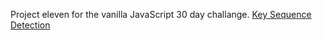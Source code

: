 Project eleven for the vanilla JavaScript 30 day challange. [Key Sequence Detection](https://elreyb.github.io/Key-Sequence-Detection/)
